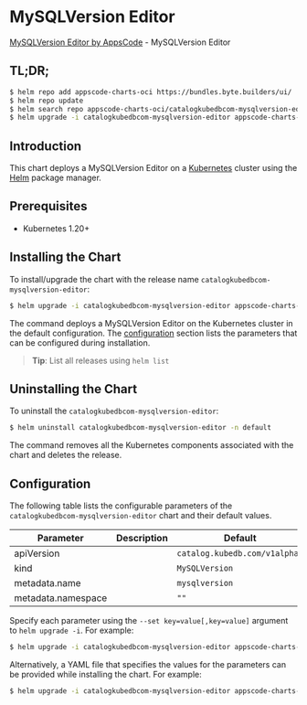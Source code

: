 # MySQLVersion Editor

[MySQLVersion Editor by AppsCode](https://appscode.com) - MySQLVersion Editor

## TL;DR;

```bash
$ helm repo add appscode-charts-oci https://bundles.byte.builders/ui/
$ helm repo update
$ helm search repo appscode-charts-oci/catalogkubedbcom-mysqlversion-editor --version=v0.7.0
$ helm upgrade -i catalogkubedbcom-mysqlversion-editor appscode-charts-oci/catalogkubedbcom-mysqlversion-editor -n default --create-namespace --version=v0.7.0
```

## Introduction

This chart deploys a MySQLVersion Editor on a [Kubernetes](http://kubernetes.io) cluster using the [Helm](https://helm.sh) package manager.

## Prerequisites

- Kubernetes 1.20+

## Installing the Chart

To install/upgrade the chart with the release name `catalogkubedbcom-mysqlversion-editor`:

```bash
$ helm upgrade -i catalogkubedbcom-mysqlversion-editor appscode-charts-oci/catalogkubedbcom-mysqlversion-editor -n default --create-namespace --version=v0.7.0
```

The command deploys a MySQLVersion Editor on the Kubernetes cluster in the default configuration. The [configuration](#configuration) section lists the parameters that can be configured during installation.

> **Tip**: List all releases using `helm list`

## Uninstalling the Chart

To uninstall the `catalogkubedbcom-mysqlversion-editor`:

```bash
$ helm uninstall catalogkubedbcom-mysqlversion-editor -n default
```

The command removes all the Kubernetes components associated with the chart and deletes the release.

## Configuration

The following table lists the configurable parameters of the `catalogkubedbcom-mysqlversion-editor` chart and their default values.

|     Parameter      | Description |                 Default                  |
|--------------------|-------------|------------------------------------------|
| apiVersion         |             | <code>catalog.kubedb.com/v1alpha1</code> |
| kind               |             | <code>MySQLVersion</code>                |
| metadata.name      |             | <code>mysqlversion</code>                |
| metadata.namespace |             | <code>""</code>                          |


Specify each parameter using the `--set key=value[,key=value]` argument to `helm upgrade -i`. For example:

```bash
$ helm upgrade -i catalogkubedbcom-mysqlversion-editor appscode-charts-oci/catalogkubedbcom-mysqlversion-editor -n default --create-namespace --version=v0.7.0 --set apiVersion=catalog.kubedb.com/v1alpha1
```

Alternatively, a YAML file that specifies the values for the parameters can be provided while
installing the chart. For example:

```bash
$ helm upgrade -i catalogkubedbcom-mysqlversion-editor appscode-charts-oci/catalogkubedbcom-mysqlversion-editor -n default --create-namespace --version=v0.7.0 --values values.yaml
```
